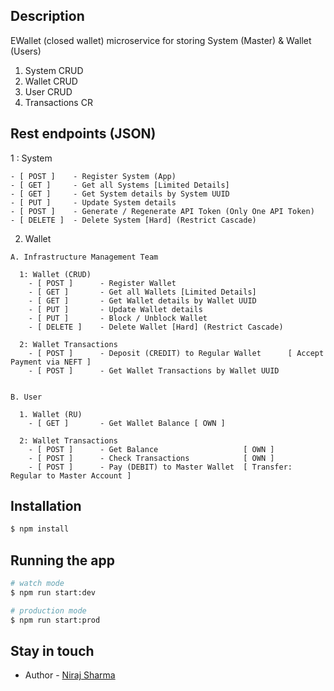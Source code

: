 ## Description

EWallet (closed wallet) microservice for storing System (Master) & Wallet (Users)

1. System CRUD
2. Wallet CRUD
3. User CRUD
4. Transactions CR

## Rest endpoints (JSON)

  1 : System 

    - [ POST ]    - Register System (App)
    - [ GET ]     - Get all Systems [Limited Details]
    - [ GET ]     - Get System details by System UUID
    - [ PUT ]     - Update System details
    - [ POST ]    - Generate / Regenerate API Token (Only One API Token)
    - [ DELETE ]  - Delete System [Hard] (Restrict Cascade)

  2. Wallet 

    A. Infrastructure Management Team
	
      1: Wallet (CRUD)
        - [ POST ]      - Register Wallet
        - [ GET ]       - Get all Wallets [Limited Details]
        - [ GET ]       - Get Wallet details by Wallet UUID 
        - [ PUT ]       - Update Wallet details 
        - [ PUT ]       - Block / Unblock Wallet 
        - [ DELETE ]    - Delete Wallet [Hard] (Restrict Cascade)

      2: Wallet Transactions
        - [ POST ]      - Deposit (CREDIT) to Regular Wallet      [ Accept Payment via NEFT ]
        - [ POST ]      - Get Wallet Transactions by Wallet UUID  
        
        
    B. User
      
      1. Wallet (RU)
        - [ GET ]       - Get Wallet Balance [ OWN ]

      2: Wallet Transactions        
        - [ POST ]      - Get Balance                   [ OWN ]
        - [ POST ]      - Check Transactions            [ OWN ]
        - [ POST ]      - Pay (DEBIT) to Master Wallet  [ Transfer: Regular to Master Account ] 

## Installation

```bash
$ npm install
```

## Running the app

```bash
# watch mode
$ npm run start:dev

# production mode
$ npm run start:prod
```

## Stay in touch

- Author - [Niraj Sharma](https://github.com/nirajshar)